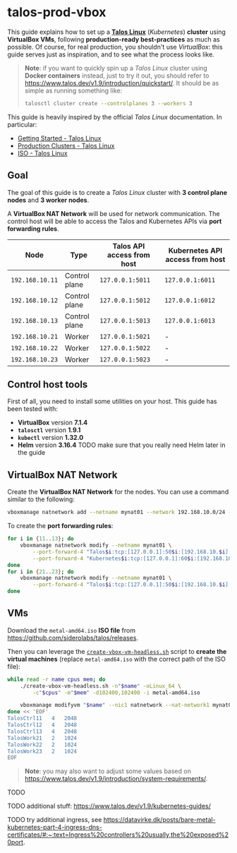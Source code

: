 # talos-prod-vbox

This guide explains how to set up a **[Talos Linux](https://www.talos.dev/)** (_Kubernetes_) **cluster** using **VirtualBox VMs**, following **production-ready best-practices** as much as possible. Of course, for real production, you shouldn't use _VirtualBox_: this guide serves just as inspiration, and to see what the process looks like.

> **Note**: if you want to quickly spin up a _Talos Linux_ cluster using **Docker containers** instead, just to try it out, you should refer to https://www.talos.dev/v1.9/introduction/quickstart/. It should be as simple as running something like:
>
> ```bash
> talosctl cluster create --controlplanes 3 --workers 3
> ```

This guide is heavily inspired by the official _Talos Linux_ documentation. In particular:

- [Getting Started - Talos Linux](https://www.talos.dev/v1.9/introduction/getting-started/)
- [Production Clusters - Talos Linux](https://www.talos.dev/v1.9/introduction/prodnotes/)
- [ISO - Talos Linux](https://www.talos.dev/v1.9/talos-guides/install/bare-metal-platforms/iso/)

## Goal

The goal of this guide is to create a _Talos Linux_ cluster with **3 control plane nodes** and **3 worker nodes**.

A **VirtualBox NAT Network** will be used for network communication. The control host will be able to access the Talos and Kubernetes APIs via **port forwarding rules**.

| Node            | Type          | Talos API access from host | Kubernetes API access from host |
| --------------- | ------------- | -------------------------- | ------------------------------- |
| `192.168.10.11` | Control plane | `127.0.0.1:5011`           | `127.0.0.1:6011`                |
| `192.168.10.12` | Control plane | `127.0.0.1:5012`           | `127.0.0.1:6012`                |
| `192.168.10.13` | Control plane | `127.0.0.1:5013`           | `127.0.0.1:6013`                |
| `192.168.10.21` | Worker        | `127.0.0.1:5021`           | -                               |
| `192.168.10.22` | Worker        | `127.0.0.1:5022`           | -                               |
| `192.168.10.23` | Worker        | `127.0.0.1:5023`           | -                               |

## Control host tools

First of all, you need to install some utilities on your host. This guide has been tested with:

- **VirtualBox** version **7.1.4**
- **`talosctl`** version **1.9.1**
- **`kubectl`** version **1.32.0**
- **Helm** version **3.16.4** TODO make sure that you really need Helm later in the guide

## VirtualBox NAT Network

Create the **VirtualBox NAT Network** for the nodes. You can use a command similar to the following:

```bash
vboxmanage natnetwork add --netname mynat01 --network 192.168.10.0/24 --enable --dhcp on
```

To create the **port forwarding rules**:

```bash
for i in {11..13}; do
    vboxmanage natnetwork modify --netname mynat01 \
        --port-forward-4 "Talos$i:tcp:[127.0.0.1]:50$i:[192.168.10.$i]:50000" \
        --port-forward-4 "Kubernetes$i:tcp:[127.0.0.1]:60$i:[192.168.10.$i]:6443"
done
for i in {21..23}; do
    vboxmanage natnetwork modify --netname mynat01 \
        --port-forward-4 "Talos$i:tcp:[127.0.0.1]:50$i:[192.168.10.$i]:50000"
done
```

## VMs

Download the `metal-amd64.iso` **ISO file** from https://github.com/siderolabs/talos/releases.

Then you can leverage the [`create-vbox-vm-headless.sh`](https://github.com/dmotte/misc/blob/main/scripts/create-vbox-vm-headless.sh) script to **create the virtual machines** (replace `metal-amd64.iso` with the correct path of the ISO file):

```bash
while read -r name cpus mem; do
    ./create-vbox-vm-headless.sh -n"$name" -oLinux_64 \
        -c"$cpus" -m"$mem" -d102400,102400 -i metal-amd64.iso

    vboxmanage modifyvm "$name" --nic1 natnetwork --nat-network1 mynat01
done << 'EOF'
TalosCtrl11   4   2048
TalosCtrl12   4   2048
TalosCtrl13   4   2048
TalosWork21   2   1024
TalosWork22   2   1024
TalosWork23   2   1024
EOF
```

> **Note**: you may also want to adjust some values based on https://www.talos.dev/v1.9/introduction/system-requirements/.

TODO

TODO additional stuff: https://www.talos.dev/v1.9/kubernetes-guides/

TODO try additional ingress, see https://datavirke.dk/posts/bare-metal-kubernetes-part-4-ingress-dns-certificates/#:~:text=Ingress%20controllers%20usually,the%20exposed%20port.
